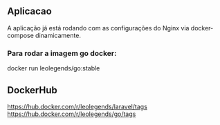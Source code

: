 ## Aplicacao

A aplicação já está rodando com as configurações do Nginx via docker-compose dinamicamente.

### Para rodar a imagem go docker:

docker run leolegends/go:stable

## DockerHub

https://hub.docker.com/r/leolegends/laravel/tags
https://hub.docker.com/r/leolegends/go/tags



